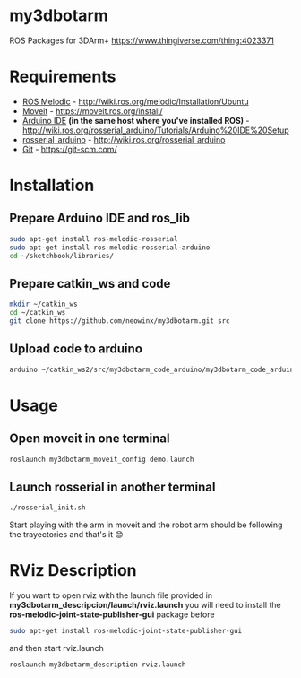 # my3dbotarm
ROS Packages for 3DArm+ https://www.thingiverse.com/thing:4023371

# Requirements

- [ROS Melodic](http://wiki.ros.org/melodic/Installation/Ubuntu) - http://wiki.ros.org/melodic/Installation/Ubuntu
- [Moveit](https://moveit.ros.org/install/) - https://moveit.ros.org/install/
- [Arduino IDE](https://www.arduino.cc/en/Main/Software) **(in the same host where you've installed ROS)** - http://wiki.ros.org/rosserial_arduino/Tutorials/Arduino%20IDE%20Setup
- [rosserial_arduino](http://wiki.ros.org/rosserial_arduino) - http://wiki.ros.org/rosserial_arduino
- [Git](https://git-scm.com/) - https://git-scm.com/

# Installation

## Prepare Arduino IDE and ros_lib

```bash
sudo apt-get install ros-melodic-rosserial
sudo apt-get install ros-melodic-rosserial-arduino
cd ~/sketchbook/libraries/
```

## Prepare catkin_ws and code

```bash
mkdir ~/catkin_ws
cd ~/catkin_ws
git clone https://github.com/neowinx/my3dbotarm.git src
```

## Upload code to arduino

```bash
arduino ~/catkin_ws2/src/my3dbotarm_code_arduino/my3dbotarm_code_arduino.ino
```

# Usage

## Open moveit in one terminal
```bash
roslaunch my3dbotarm_moveit_config demo.launch
```

## Launch rosserial in another terminal
```bash
./rosserial_init.sh
```

Start playing with the arm in moveit and the robot arm should be following the trayectories and that's it 😊

# RViz Description

If you want to open rviz with the launch file provided in **my3dbotarm_descripcion/launch/rviz.launch** you will need to install the **ros-melodic-joint-state-publisher-gui** package before

```bash
sudo apt-get install ros-melodic-joint-state-publisher-gui
```

and then start rviz.launch

```bash
roslaunch my3dbotarm_description rviz.launch
```

